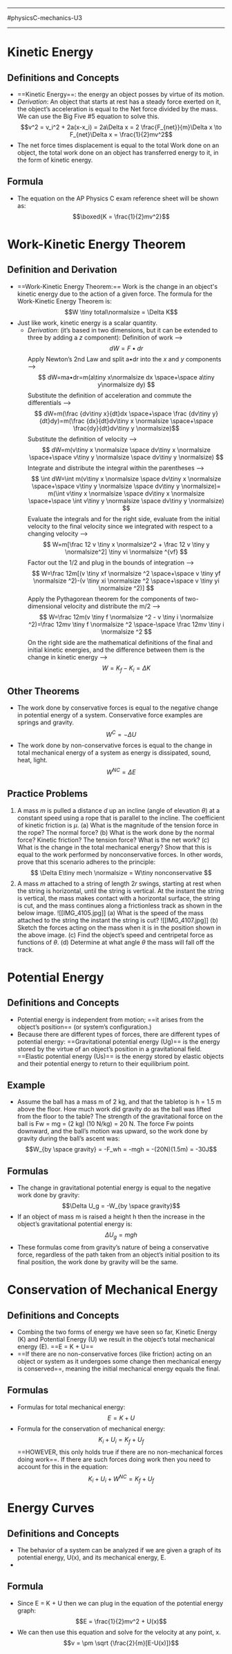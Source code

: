 ____________________________
#physicsC-mechanics-U3
____________________________
# Kinetic Energy
## Definitions and Concepts
- ==Kinetic Energy==: the energy an object posses by virtue of its motion.
- *Derivation*: An object that starts at rest has a steady force exerted on it, the object’s acceleration is equal to the Net force divided by the mass. We can use the Big Five #5 equation to solve this. $$v^2 = v_i^2 + 2a(x-x_i) = 2a\Delta x = 2 \frac{F_{net}}{m}\Delta x \to F_{net}\Delta x = \frac{1}{2}mv^2$$
- The net force times displacement is equal to the total Work done on an object, the total work done on an object has transferred energy to it, in the form of kinetic energy.
## Formula
- The equation on the AP Physics C exam reference sheet will be shown as:$$\boxed{K = \frac{1}{2}mv^2}$$
# Work-Kinetic Energy Theorem
## Definition and Derivation

* ==Work-Kinetic Energy Theorem:== Work is the change in an object's kinetic energy due to the action of a given force. The formula for the Work-Kinetic Energy Theorem is:$$W \tiny total\normalsize = \Delta K$$
*  Just like work, kinetic energy is a scalar quantity.
	* *Derivation*: (it’s based in two dimensions, but it can be extended to three by adding a *z* component): 
		Definition of work –>$$ dW=F • dr $$Apply Newton’s 2nd Law and split a•dr into the *x* and *y* components –> $$ dW=ma•dr=m(a\tiny x\normalsize dx \space+\space a\tiny y\normalsize dy) $$Substitute the definition of acceleration and commute the differentials –>$$ dW=m(\frac {dv\tiny x}{dt}dx \space+\space \frac {dv\tiny y}{dt}dy)=m(\frac {dx}{dt}dv\tiny x \normalsize \space+\space \frac{dy}{dt}dv\tiny y \normalsize)$$ Substitute the definition of velocity –>$$ dW=m(v\tiny x \normalsize \space dv\tiny x \normalsize \space+\space v\tiny y \normalsize \space dv\tiny y \normalsize) $$ Integrate and distribute the integral within the parentheses –>
		$$ \int dW=\int m(v\tiny x \normalsize \space dv\tiny x \normalsize \space+\space v\tiny y \normalsize \space dv\tiny y \normalsize)= m(\int v\tiny x \normalsize \space dv\tiny x \normalsize \space+\space \int v\tiny y \normalsize \space dv\tiny y \normalsize) $$
		Evaluate the integrals and for the right side, evaluate from the initial velocity to the final velocity since we integrated with respect to a changing velocity –>$$ W=m[\frac 12 v \tiny x \normalsize^2 + \frac 12 v \tiny y \normalsize^2] \tiny vi \normalsize ^{vf} $$ Factor out the 1/2 and plug in the bounds of integration –> $$ W=\frac 12m[(v \tiny xf \normalsize ^2 \space+\space v \tiny yf \normalsize ^2)-(v \tiny xi \normalsize ^2 \space+\space v \tiny yi \normalsize ^2)] $$ Apply the Pythagorean theorem for the components of two-dimensional velocity and distribute the m/2 –>$$ W=\frac 12m(v \tiny f \normalsize ^2 - v \tiny i \normalsize ^2)=\frac 12mv \tiny f \normalsize ^2 \space-\space \frac 12mv \tiny i \normalsize ^2 $$ On the right side are the mathematical definitions of the final and initial kinetic energies, and the difference between them is the change in kinetic energy –>$$W = K_f -K_i = \Delta K$$
## Other Theorems
- The work done by conservative forces is equal to the negative change in potential energy of a system. Conservative force examples are springs and gravity. $$W^{C} = -\Delta U$$
- The work done by non-conservative forces is equal to the change in total mechanical energy of a system as energy is dissipated, sound, heat, light. $$W^{NC} = \Delta E$$
## Practice Problems
1) A mass *m* is pulled a distance *d* up an incline  (angle of elevation *θ*) at a constant speed using a rope that is parallel to the incline. The coefficient of kinetic friction is *μ*.
	(a) What is the magnitude of the tension force in the rope? The normal force?
	(b) What is the work done by the normal force? Kinetic friction? The tension force? What is the net work?
	(c) What is the change in the total mechanical energy? Show that this is equal to the  work performed by nonconservative forces. In other words, prove that this scenario adheres to the principle: $$ \Delta E\tiny mech \normalsize = W\tiny nonconservative $$
2) A mass *m* attached to a string of length 2*r* swings, starting at rest when the string is horizontal, until the string is vertical. At the instant the string is vertical, the mass makes contact with a horizontal surface, the string is cut, and the mass continues along a frictionless track as shown in the below image.
![[IMG_4105.jpg]]
	(a) What is the speed of the mass attached to the string the instant the string is cut?
	![[IMG_4107.jpg]]
	(b) Sketch the forces acting on the mass when it is in the position shown in the above image.
	(c) Find the object’s speed and centripetal force as functions of *θ*. 
	(d) Determine at what angle *θ* the mass will fall off the track.
# Potential Energy
## Definitions and Concepts
- Potential energy is independent from motion; ==it arises from the object’s position== (or system’s configuration.)
- Because there are different types of forces, there are different types of potential energy: ==Gravitational potential energy (Ug)== is the energy stored by the virtue of an object’s position in a gravitational field. ==Elastic potential energy (Us)== is the energy stored by elastic objects and their potential energy to return to their equilibrium point.
## Example
- Assume the ball has a mass m of 2 kg, and that the tabletop is h = 1.5
m above the floor. How much work did gravity do as the ball was lifted
from the floor to the table? The strength of the gravitational force on
the ball is Fw = mg = (2 kg) (10 N/kg) = 20 N. The force Fw points
downward, and the ball’s motion was upward, so the work done by
gravity during the ball’s ascent was: $$W_{by \space gravity} = -F_wh = -mgh = -(20N)(1.5m) = -30J$$
## Formulas
- The change in gravitational potential energy is equal to the negative work done by gravity: $$\Delta U_g = -W_{by \space gravity}$$
- If an object of mass m is raised a height h then the increase in the object’s gravitational potential energy is: $$\Delta U_g = mgh$$
- These formulas come from gravity’s nature of being a conservative force, regardless of the path taken from an object’s initial position to its final position, the work done by gravity will be the same.
# Conservation of Mechanical Energy
## Definitions and Concepts
- Combing the two forms of energy we have seen so far, Kinetic Energy (K) and Potential Energy (U) we result in the object’s total mechanical energy (E). ==E = K + U==
- ==If there are no non-conservative forces (like friction) acting on an object or system as it undergoes some change then mechanical energy is conserved==, meaning the initial mechanical energy equals the final.
## Formulas
- Formulas for total mechanical energy: $$E = K + U$$
- Formula for the conservation of mechanical energy: $$K_i + U_i = K_f + U_f$$ ==HOWEVER, this only holds true if there are no non-mechanical forces doing work==. If there are such forces doing work then you need to account for this in the equation: $$K_i + U_i +W^{NC} = K_f + U_f$$
# Energy Curves
## Definitions and Concepts
- The behavior of a system can be analyzed if we are given a graph of its potential energy, U(x), and its mechanical energy, E.
- 
## Formula
- Since E = K + U then we can plug in the equation of the potential energy graph: $$E = \frac{1}{2}mv^2 + U(x)$$
- We can then use this equation and solve for the velocity at any point, x. $$v = \pm \sqrt {\frac{2}{m}[E-U(x)]}$$